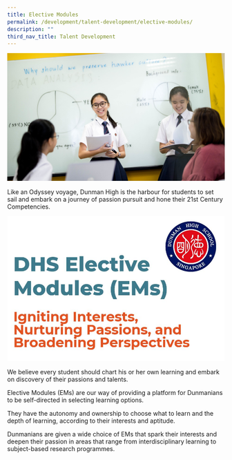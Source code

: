 ```yaml
---
title: Elective Modules
permalink: /development/talent-development/elective-modules/
description: ""
third_nav_title: Talent Development
---
```

![](/images/Homepage/elective%20modules.png)

Like an Odyssey voyage, Dunman High is the harbour for students to set sail and embark on a journey of passion pursuit and hone their 21st Century Competencies.

![](/images/Homepage/EM.png)

We believe every student should chart his or her own learning and embark on discovery of their passions and talents.

Elective Modules (EMs) are our way of providing a platform for Dunmanians to be self-directed in selecting learning options.  
  
They have the autonomy and ownership to choose what to learn and the depth of learning, according to their interests and aptitude.

Dunmanians are given a wide choice of EMs that spark their interests and deepen their passion in areas that range from interdisciplinary learning to subject-based research programmes.